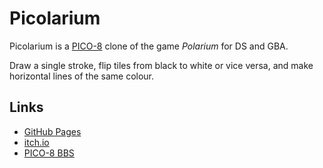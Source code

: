 Picolarium
==========

Picolarium is a [PICO-8](https://www.lexaloffle.com/pico-8.php) clone of the game _Polarium_ for DS and GBA.

Draw a single stroke, flip tiles from black to white or vice versa, and make horizontal lines of the same colour.

Links
-----

* [GitHub Pages](https://tobiasvl.github.io/picolarium/)
* [itch.io](https://tobiasvl.itch.io/picolarium/)
* [PICO-8 BBS](https://www.lexaloffle.com/bbs/?tid=31179)
